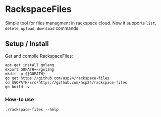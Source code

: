 # RackspaceFiles
Simple tool for files managment in rackspace cloud. Now it supports `list`, `delete`, `upload`, `download` commands 

## Setup / Install

Get and compile RackspaceFiles:

    apt-get install golang
    export GOPATH=~/golang
    mkdir -p ${GOPATH}
    go get https://github.com/asp24/rackspace-files
    cd $GOPATH/src/https://github.com/asp24/rackspace-files
    go build -v

### How-to use

    ./rackspace-files --help
